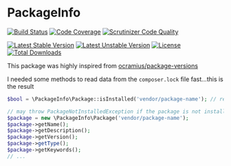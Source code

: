 # PackageInfo

[![Build Status](https://travis-ci.org/ThaDafinser/PackageInfo.svg)](https://travis-ci.org/ThaDafinser/PackageInfo)
[![Code Coverage](https://scrutinizer-ci.com/g/ThaDafinser/PackageInfo/badges/coverage.png?b=master)](https://scrutinizer-ci.com/g/ThaDafinser/PackageInfo/?branch=master)
[![Scrutinizer Code Quality](https://scrutinizer-ci.com/g/ThaDafinser/PackageInfo/badges/quality-score.png?b=master)](https://scrutinizer-ci.com/g/ThaDafinser/PackageInfo/?branch=master)

[![Latest Stable Version](https://poser.pugx.org/thadafinser/package-info/v/stable)](https://packagist.org/packages/thadafinser/package-info)
[![Latest Unstable Version](https://poser.pugx.org/thadafinser/package-info/v/unstable)](https://packagist.org/packages/thadafinser/package-info) 
[![License](https://poser.pugx.org/thadafinser/package-info/license)](https://packagist.org/packages/thadafinser/package-info)
[![Total Downloads](https://poser.pugx.org/thadafinser/package-info/downloads)](https://packagist.org/packages/thadafinser/package-info) 

This package was highly inspired from [ocramius/package-versions](https://github.com/Ocramius/PackageVersions/)

I needed some methods to read data from the `composer.lock` file fast...this is the result

```php
$bool = \PackageInfo\Package::isInstalled('vendor/package-name'); // return true/false

// may throw PackageNotInstalledException if the package is not installed
$package = new \PackageInfo\Package('vendor/package-name');
$package->getName();
$package->getDescription();
$package->getVersion();
$package->getType();
$package->getKeywords();
// ...
```
